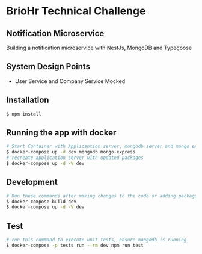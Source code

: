 # BrioHr Technical Challenge

## Notification Microservice

Building a notification microservice with NestJs, MongoDB and Typegoose

## System Design Points

- User Service and Company Service Mocked

## Installation

```bash
$ npm install
```

## Running the app with docker

```bash
# Start Container with Applicantion server, mongodb server and mongo express
$ docker-compose up -d dev mongodb mongo-express
# recreate application server with updated packages
$ docker-compose up -d -V dev
```
## Development
```bash
# Run these commands after making changes to the code or adding packages
$ docker-compose build dev
$ docker-compose up -d -V dev
```
## Test
```bash
# run this command to execute unit tests, ensure mongodb is running
$ docker-compose -p tests run --rm dev npm run test
```
